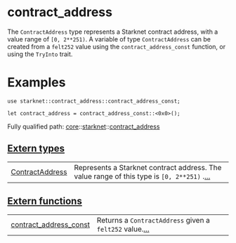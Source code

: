 # contract_address

The `ContractAddress` type represents a Starknet contract address, with a value range of
`[0, 2**251)`.
A variable of type `ContractAddress` can be created from a `felt252` value using the
`contract_address_const` function, or using the `TryInto` trait.
# Examples

```cairo
use starknet::contract_address::contract_address_const;

let contract_address = contract_address_const::<0x0>();
```

Fully qualified path: [core](./core.md)::[starknet](./core-starknet.md)::[contract_address](./core-starknet-contract_address.md)


[Extern types](./core-starknet-contract_address-extern_types.md)
 ---
| | |
|:---|:---|
| [ContractAddress](./core-starknet-contract_address-ContractAddress.md) | Represents a Starknet contract address. The value range of this type is `[0, 2**251)` .[...](./core-starknet-contract_address-ContractAddress.md) |

[Extern functions](./core-starknet-contract_address-extern_functions.md)
 ---
| | |
|:---|:---|
| [contract_address_const](./core-starknet-contract_address-contract_address_const.md) | Returns a `ContractAddress`  given a `felt252`  value.[...](./core-starknet-contract_address-contract_address_const.md) |
